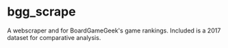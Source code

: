 # bgg_scrape
A webscraper and for BoardGameGeek's game rankings. Included is a 2017 dataset for comparative analysis.

